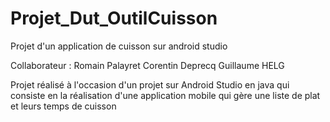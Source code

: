 # Projet_Dut_OutilCuisson
Projet d'un application de cuisson sur android studio

Collaborateur : Romain Palayret
                Corentin Deprecq
                Guillaume HELG
                
                
 Projet réalisé à l'occasion d'un projet sur Android Studio en java qui consiste en la réalisation d'une application mobile
 qui gère une liste de plat et leurs temps de cuisson
